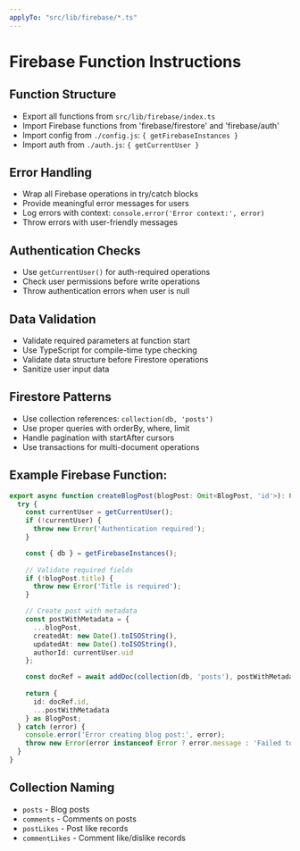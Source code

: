 ```yaml
---
applyTo: "src/lib/firebase/*.ts"
---
```


# Firebase Function Instructions

## Function Structure
- Export all functions from `src/lib/firebase/index.ts`
- Import Firebase functions from 'firebase/firestore' and 'firebase/auth'
- Import config from `./config.js`: `{ getFirebaseInstances }`
- Import auth from `./auth.js`: `{ getCurrentUser }`

## Error Handling
- Wrap all Firebase operations in try/catch blocks
- Provide meaningful error messages for users
- Log errors with context: `console.error('Error context:', error)`
- Throw errors with user-friendly messages

## Authentication Checks
- Use `getCurrentUser()` for auth-required operations
- Check user permissions before write operations
- Throw authentication errors when user is null

## Data Validation
- Validate required parameters at function start
- Use TypeScript for compile-time type checking
- Validate data structure before Firestore operations
- Sanitize user input data

## Firestore Patterns
- Use collection references: `collection(db, 'posts')`
- Use proper queries with orderBy, where, limit
- Handle pagination with startAfter cursors
- Use transactions for multi-document operations

## Example Firebase Function:
```typescript
export async function createBlogPost(blogPost: Omit<BlogPost, 'id'>): Promise<BlogPost> {
  try {
    const currentUser = getCurrentUser();
    if (!currentUser) {
      throw new Error('Authentication required');
    }

    const { db } = getFirebaseInstances();
    
    // Validate required fields
    if (!blogPost.title) {
      throw new Error('Title is required');
    }

    // Create post with metadata
    const postWithMetadata = {
      ...blogPost,
      createdAt: new Date().toISOString(),
      updatedAt: new Date().toISOString(),
      authorId: currentUser.uid
    };

    const docRef = await addDoc(collection(db, 'posts'), postWithMetadata);
    
    return {
      id: docRef.id,
      ...postWithMetadata
    } as BlogPost;
  } catch (error) {
    console.error('Error creating blog post:', error);
    throw new Error(error instanceof Error ? error.message : 'Failed to create blog post');
  }
}
```

## Collection Naming
- `posts` - Blog posts
- `comments` - Comments on posts  
- `postLikes` - Post like records
- `commentLikes` - Comment like/dislike records